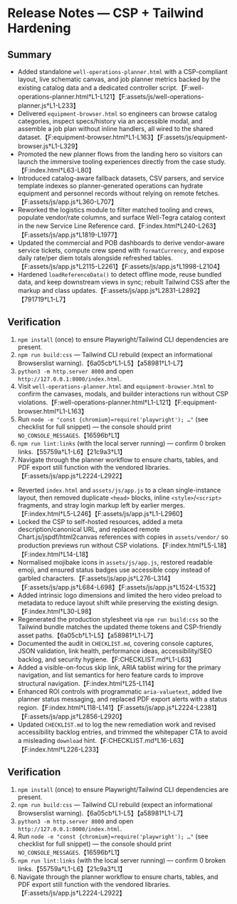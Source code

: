 # Release Notes — CSP + Tailwind Hardening

## Summary

- Added standalone `well-operations-planner.html` with a CSP-compliant layout, live schematic canvas, and job planner metrics backed by the existing catalog data and a dedicated controller script.【F:well-operations-planner.html†L1-L121】【F:assets/js/well-operations-planner.js†L1-L233】
- Delivered `equipment-browser.html` so engineers can browse catalog categories, inspect specs/history via an accessible modal, and assemble a job plan without inline handlers, all wired to the shared dataset.【F:equipment-browser.html†L1-L163】【F:assets/js/equipment-browser.js†L1-L329】
- Promoted the new planner flows from the landing hero so visitors can launch the immersive tooling experiences directly from the case study.【F:index.html†L63-L80】
- Introduced catalog-aware fallback datasets, CSV parsers, and service template indexes so planner-generated operations can hydrate equipment and personnel records without relying on remote fetches.【F:assets/js/app.js†L360-L707】
- Reworked the logistics module to filter matched tooling and crews, populate vendor/rate columns, and surface Well-Tegra catalog context in the new Service Line Reference card.【F:index.html†L240-L263】【F:assets/js/app.js†L1819-L1977】
- Updated the commercial and POB dashboards to derive vendor-aware service tickets, compute crew spend with `formatCurrency`, and expose daily rate/per diem totals alongside refreshed tables.【F:assets/js/app.js†L2115-L2261】【F:assets/js/app.js†L1998-L2104】
- Hardened `loadReferenceData()` to detect offline mode, reuse bundled data, and keep downstream views in sync; rebuilt Tailwind CSS after the markup and class updates.【F:assets/js/app.js†L2831-L2892】【791719†L1-L7】

## Verification

1. `npm install` (once) to ensure Playwright/Tailwind CLI dependencies are present.
2. `npm run build:css` — Tailwind CLI rebuild (expect an informational Browserslist warning).【6a05cb†L1-L5】【a58981†L1-L7】
3. `python3 -m http.server 8000` and open `http://127.0.0.1:8000/index.html`.
4. Visit `well-operations-planner.html` and `equipment-browser.html` to confirm the canvases, modals, and builder interactions run without CSP violations.【F:well-operations-planner.html†L1-L121】【F:equipment-browser.html†L1-L163】
5. Run `node -e "const {chromium}=require('playwright'); …"` (see checklist for full snippet) — the console should print `NO_CONSOLE_MESSAGES`.【16596b†L1】
6. `npm run lint:links` (with the local server running) — confirm 0 broken links.【55759a†L1-L6】【21c9a3†L1】
7. Navigate through the planner workflow to ensure charts, tables, and PDF export still function with the vendored libraries.【F:assets/js/app.js†L2224-L2922】
- Reverted `index.html` and `assets/js/app.js` to a clean single-instance layout, then removed duplicate `<head>` blocks, inline `<style>`/`<script>` fragments, and stray login markup left by earlier merges.【F:index.html†L5-L246】【F:assets/js/app.js†L1-L2960】
- Locked the CSP to self-hosted resources, added a meta description/canonical URL, and replaced remote Chart.js/jspdf/html2canvas references with copies in `assets/vendor/` so production previews run without CSP violations.【F:index.html†L5-L18】【F:index.html†L14-L18】
- Normalised mojibake icons in `assets/js/app.js`, restored readable emoji, and ensured status badges use accessible copy instead of garbled characters.【F:assets/js/app.js†L276-L314】【F:assets/js/app.js†L684-L698】【F:assets/js/app.js†L1524-L1532】
- Added intrinsic logo dimensions and limited the hero video preload to metadata to reduce layout shift while preserving the existing design.【F:index.html†L30-L98】
- Regenerated the production stylesheet via `npm run build:css` so the Tailwind bundle matches the updated theme tokens and CSP-friendly asset paths.【6a05cb†L1-L5】【a58981†L1-L7】
- Documented the audit in `CHECKLIST.md`, covering console captures, JSON validation, link health, performance ideas, accessibility/SEO backlog, and security hygiene.【F:CHECKLIST.md†L1-L63】
- Added a visible-on-focus skip link, ARIA tablist wiring for the primary navigation, and list semantics for hero feature cards to improve structural navigation.【F:index.html†L25-L114】
- Enhanced ROI controls with programmatic `aria-valuetext`, added live planner status messaging, and replaced PDF export alerts with a status region.【F:index.html†L118-L141】【F:assets/js/app.js†L2224-L2381】【F:assets/js/app.js†L2856-L2920】
- Updated `CHECKLIST.md` to log the new remediation work and revised accessibility backlog entries, and trimmed the whitepaper CTA to avoid a misleading `download` hint.【F:CHECKLIST.md†L16-L63】【F:index.html†L226-L233】

## Verification
1. `npm install` (once) to ensure Playwright/Tailwind CLI dependencies are present.
2. `npm run build:css` — Tailwind CLI rebuild (expect an informational Browserslist warning).【6a05cb†L1-L5】【a58981†L1-L7】
3. `python3 -m http.server 8000` and open `http://127.0.0.1:8000/index.html`.
4. Run `node -e "const {chromium}=require('playwright'); …"` (see checklist for full snippet) — the console should print `NO_CONSOLE_MESSAGES`.【16596b†L1】
5. `npm run lint:links` (with the local server running) — confirm 0 broken links.【55759a†L1-L6】【21c9a3†L1】
6. Navigate through the planner workflow to ensure charts, tables, and PDF export still function with the vendored libraries.【F:assets/js/app.js†L2224-L2922】
